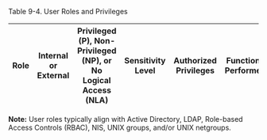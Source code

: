 <!--
Instructions: For an External User, please write “Not Applicable” in the Sensitivity Level Column. Please include systems administrators and database administrators as role types. (Include web server administrators, network administrators, and firewall administrators if these individuals have the ability to configure a device or host). Add additional rows if necessary. For MFA Authentication please specify the tool or technology used to support MFA. Personnel who support the system but do not login to the system do not need to be listed.
-->

Table 9-4. User Roles and Privileges

| Role | Internal or External | Privileged (P), Non-Privileged (NP), or No Logical Access (NLA) | Sensitivity Level | Authorized Privileges | Functions Performed | MFA Authentication Method |
| ---- | -------------------- | --------------------------------------------------------------- | ----------------- | --------------------- | ------------------- | ------------------------- |

**Note:** User roles typically align with Active Directory, LDAP, Role-based Access Controls (RBAC), NIS, UNIX groups, and/or UNIX netgroups.
